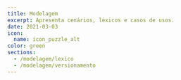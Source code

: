 ```yaml
---
title: Modelagem
excerpt: Apresenta cenários, léxicos e casos de usos.
date: 2021-03-03
icon:
  name: icon_puzzle_alt
color: green
sections:
  - /modelagem/lexico
  - /modelagem/versionamento
---
```


